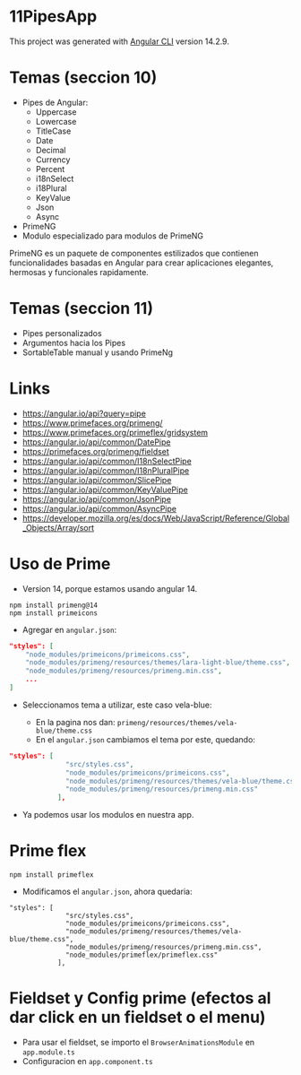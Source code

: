 # 11PipesApp

This project was generated with [Angular CLI](https://github.com/angular/angular-cli) version 14.2.9.

# Temas (seccion 10)

* Pipes de Angular:
    * Uppercase
    * Lowercase
    * TitleCase
    * Date
    * Decimal
    * Currency
    * Percent
    * i18nSelect
    * i18Plural
    * KeyValue
    * Json
    * Async
* PrimeNG
* Modulo especializado para modulos de PrimeNG

PrimeNG es un paquete de componentes estilizados que contienen funcionalidades basadas en Angular para crear aplicaciones elegantes, hermosas y funcionales rapidamente.

# Temas (seccion 11)

* Pipes personalizados
* Argumentos hacia los Pipes
* SortableTable manual y usando PrimeNg

# Links

* https://angular.io/api?query=pipe
* https://www.primefaces.org/primeng/
* https://www.primefaces.org/primeflex/gridsystem
* https://angular.io/api/common/DatePipe
* https://primefaces.org/primeng/fieldset
* https://angular.io/api/common/I18nSelectPipe
* https://angular.io/api/common/I18nPluralPipe
* https://angular.io/api/common/SlicePipe
* https://angular.io/api/common/KeyValuePipe
* https://angular.io/api/common/JsonPipe
* https://angular.io/api/common/AsyncPipe
* https://developer.mozilla.org/es/docs/Web/JavaScript/Reference/Global_Objects/Array/sort

# Uso de Prime

* Version 14, porque estamos usando angular 14.

```
npm install primeng@14
npm install primeicons
```

* Agregar en ``angular.json``:

```json
"styles": [
    "node_modules/primeicons/primeicons.css",
    "node_modules/primeng/resources/themes/lara-light-blue/theme.css",
    "node_modules/primeng/resources/primeng.min.css",
    ...
]
```

* Seleccionamos tema a utilizar, este caso vela-blue:

  * En la pagina nos dan: ``primeng/resources/themes/vela-blue/theme.css``
  * En el ``angular.json`` cambiamos el tema por este, quedando:

```json
"styles": [
              "src/styles.css",
              "node_modules/primeicons/primeicons.css",
              "node_modules/primeng/resources/themes/vela-blue/theme.css",
              "node_modules/primeng/resources/primeng.min.css"
            ],
```

* Ya podemos usar los modulos en nuestra app.

# Prime flex

```
npm install primeflex
```

* Modificamos el ``angular.json``, ahora quedaria:

```
"styles": [
              "src/styles.css",
              "node_modules/primeicons/primeicons.css",
              "node_modules/primeng/resources/themes/vela-blue/theme.css",
              "node_modules/primeng/resources/primeng.min.css",
              "node_modules/primeflex/primeflex.css"
            ],
```

# Fieldset y Config prime (efectos al dar click en un fieldset o el menu)

* Para usar el fieldset, se importo el ``BrowserAnimationsModule`` en ``app.module.ts``
* Configuracion en ``app.component.ts``